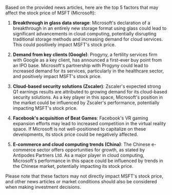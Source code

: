 Based on the provided news articles, here are the top 5 factors that may affect the stock price of MSFT (Microsoft):

1. **Breakthrough in glass data storage**: Microsoft's declaration of a breakthrough in an entirely new storage format using glass could lead to significant advancements in cloud computing, potentially disrupting traditional storage methods and increasing demand for cloud services. This could positively impact MSFT's stock price.

2. **Demand from key clients (Google)**: Progyny, a fertility services firm with Google as a key client, has announced a first-ever buy point from an IPO base. Microsoft's partnership with Progyny could lead to increased demand for its services, particularly in the healthcare sector, and positively impact MSFT's stock price.

3. **Cloud-based security solutions (Zscaler)**: Zscaler's expected strong Q1 earnings results are attributed to growing demand for its cloud-based security solutions. As a key player in this space, Microsoft's position in the market could be influenced by Zscaler's performance, potentially impacting MSFT's stock price.

4. **Facebook's acquisition of Beat Games**: Facebook's VR gaming expansion efforts may lead to increased competition in the virtual reality space. If Microsoft is not well-positioned to capitalize on these developments, its stock price could be negatively affected.

5. **E-commerce and cloud computing trends (China)**: The Chinese e-commerce sector offers opportunities for growth, as stated by Antipodes Partners Ltd. As a major player in cloud computing, Microsoft's performance in this space could be influenced by trends in the Chinese market, potentially impacting its stock price.

Please note that these factors may not directly impact MSFT's stock price, and other news articles or market conditions should also be considered when making investment decisions.